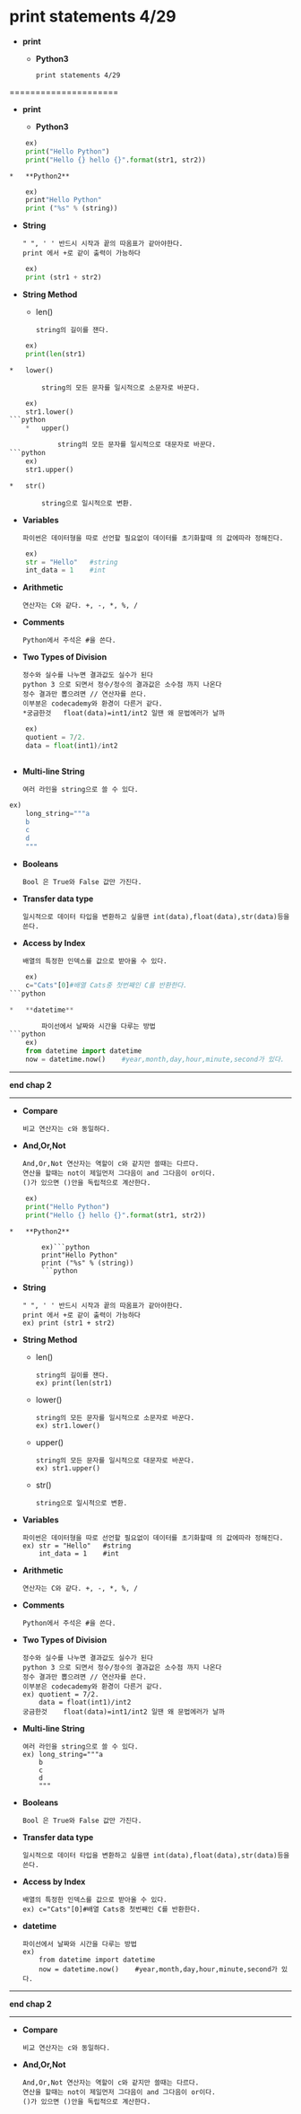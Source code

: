 print statements 4/29
=====================
* **print**

	*	**Python3**

			print statements 4/29
=====================
* **print**

	*	**Python3**

			
```python
	ex)
	print("Hello Python")
	print("Hello {} hello {}".format(str1, str2))
```
	*	**Python2**

```python
	ex)
	print"Hello Python"
	print ("%s" % (string))
```
*	**String**

		" ", ' ' 반드시 시작과 끝의 따옴표가 같아야한다.
		print 에서 +로 같이 출력이 가능하다 
```python		
	ex) 
	print (str1 + str2)
```
*	**String Method**

	*	len()

			string의 길이를 잰다.
```python
	ex)	
	print(len(str1)
```
	*	lower()

			string의 모든 문자를 일시적으로 소문자로 바꾼다. 
```python			
	ex)	
	str1.lower()
```python
	*	upper()

			string의 모든 문자를 일시적으로 대문자로 바꾼다.
```python
	ex)
	str1.upper()
```

	*	str()

			string으로 일시적으로 변환.


*	**Variables**

		파이썬은 데이터형을 따로 선언할 필요없이 데이터를 초기화할때 의 값에따라 정해진다. 
```python
	ex)	
	str = "Hello"	#string
	int_data = 1	#int
```

*	**Arithmetic**

		연산자는 C와 같다. +, -, *, %, /


*	**Comments**

		Python에서 주석은 #을 쓴다.


*	**Two Types of Division**

		정수와 실수를 나누면 결과값도 실수가 된다
		python 3 으로 되면서 정수/정수의 결과값은 소수점 까지 나온다
		정수 결과만 뽑으려면 // 연산자를 쓴다.
		이부분은 codecademy와 환경이 다른거 같다.
		*궁금한것	float(data)=int1/int2 일땐 왜 문법에러가 날까
```python
	ex)
	quotient = 7/2.
	data = float(int1)/int2
	
```

*	**Multi-line String**

		여러 라인을 string으로 쓸 수 있다.
```python
ex)	
	long_string="""a
	b
	c
	d
	"""
```
*	**Booleans**

		Bool 은 True와 False 값만 가진다.

*	**Transfer data type**

		일시적으로 데이터 타입을 변환하고 싶을땐 int(data),float(data),str(data)등을 쓴다.

*	**Access by Index**

		배열의 특정한 인덱스를 값으로 받아올 수 있다.
```python		
	ex)	
	c="Cats"[0]#배열 Cats중 첫번째인 C를 반환한다.
```python

*	**datetime**

		파이선에서 날짜와 시간을 다루는 방법 
```python
	ex)
	from datetime import datetime
	now = datetime.now()	#year,month,day,hour,minute,second가 있다.
```

***
**end chap 2**
***

*	**Compare**

		비교 연산자는 c와 동일하다.

*	**And,Or,Not**

		And,Or,Not 연산자는 역할이 c와 같지만 쓸때는 다르다.
		연산을 할때는 not이 제일먼저 그다음이 and 그다음이 or이다.
		()가 있으면 ()안을 독립적으로 계산한다.


```python
	ex)
	print("Hello Python")
	print("Hello {} hello {}".format(str1, str2))
```
	*	**Python2**

			ex)```python
			print"Hello Python"
			print ("%s" % (string))
			```python
*	**String**

		" ", ' ' 반드시 시작과 끝의 따옴표가 같아야한다.
		print 에서 +로 같이 출력이 가능하다 
		ex) print (str1 + str2)

*	**String Method**

	*	len()

			string의 길이를 잰다.
			ex)	print(len(str1)

	*	lower()

			string의 모든 문자를 일시적으로 소문자로 바꾼다. 
			ex)	str1.lower()
	*	upper()

			string의 모든 문자를 일시적으로 대문자로 바꾼다.
			ex) str1.upper()

	*	str()

			string으로 일시적으로 변환.


*	**Variables**

		파이썬은 데이터형을 따로 선언할 필요없이 데이터를 초기화할때 의 값에따라 정해진다. 
		ex)	str = "Hello"	#string
			int_data = 1	#int

*	**Arithmetic**

		연산자는 C와 같다. +, -, *, %, /


*	**Comments**

		Python에서 주석은 #을 쓴다.


*	**Two Types of Division**

		정수와 실수를 나누면 결과값도 실수가 된다
		python 3 으로 되면서 정수/정수의 결과값은 소수점 까지 나온다
		정수 결과만 뽑으려면 // 연산자를 쓴다.
		이부분은 codecademy와 환경이 다른거 같다.
		ex)	quotient = 7/2.
			data = float(int1)/int2
		궁금한것	float(data)=int1/int2 일땐 왜 문법에러가 날까

*	**Multi-line String**

		여러 라인을 string으로 쓸 수 있다.
		ex)	long_string="""a
			b
			c
			d
			"""

*	**Booleans**

		Bool 은 True와 False 값만 가진다.

*	**Transfer data type**

		일시적으로 데이터 타입을 변환하고 싶을땐 int(data),float(data),str(data)등을 쓴다.

*	**Access by Index**

		배열의 특정한 인덱스를 값으로 받아올 수 있다.
		ex)	c="Cats"[0]#배열 Cats중 첫번째인 C를 반환한다.

*	**datetime**

		파이선에서 날짜와 시간을 다루는 방법 
		ex)
			from datetime import datetime
			now = datetime.now()	#year,month,day,hour,minute,second가 있다.

***
**end chap 2**
***

*	**Compare**

		비교 연산자는 c와 동일하다.

*	**And,Or,Not**

		And,Or,Not 연산자는 역할이 c와 같지만 쓸때는 다르다.
		연산을 할때는 not이 제일먼저 그다음이 and 그다음이 or이다.
		()가 있으면 ()안을 독립적으로 계산한다.

